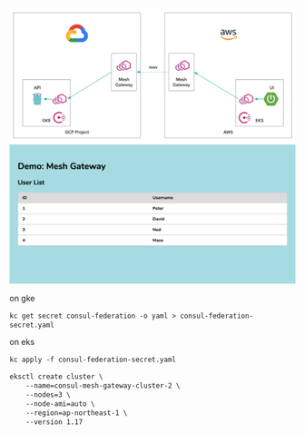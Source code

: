![](2k8s.png)
![](2k8s-2.png)

on gke
```shell script
kc get secret consul-federation -o yaml > consul-federation-secret.yaml
```

on eks
```shell script
kc apply -f consul-federation-secret.yaml
```

```shell script
eksctl create cluster \
    --name=consul-mesh-gateway-cluster-2 \
    --nodes=3 \
    --node-ami=auto \
    --region=ap-northeast-1 \
    --version 1.17
```